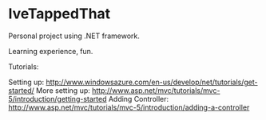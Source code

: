 IveTappedThat
=============

Personal project using .NET framework. 

Learning experience, fun.

Tutorials:

Setting up: http://www.windowsazure.com/en-us/develop/net/tutorials/get-started/
More setting up: http://www.asp.net/mvc/tutorials/mvc-5/introduction/getting-started
Adding Controller: http://www.asp.net/mvc/tutorials/mvc-5/introduction/adding-a-controller

